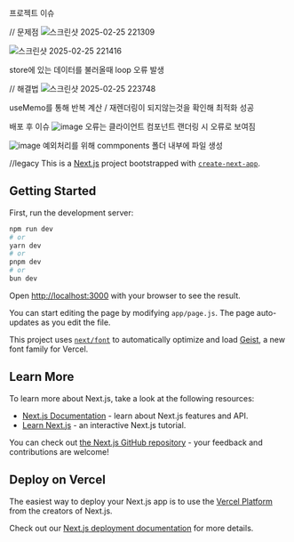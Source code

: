 프로젝트 이슈

// 문제점
![스크린샷 2025-02-25 221309](https://github.com/user-attachments/assets/98144d52-b3e9-4bb0-abeb-269aa3495579)

![스크린샷 2025-02-25 221416](https://github.com/user-attachments/assets/22abf968-2c4e-450c-9129-47e1a119732d)

store에 있는 데이터를 불러올때 loop 오류 발생


// 해결법
![스크린샷 2025-02-25 223748](https://github.com/user-attachments/assets/d6859a31-77d0-4210-a1d7-1f45f190c8fa)

useMemo를 통해 반복 계산 / 재렌더링이 되지않는것을 확인해 최적화 성공

배포 후 이슈
![image](https://github.com/user-attachments/assets/65ad6cf3-c3a2-44fa-a6c1-86f369852e1a)
오류는 클라이언트 컴포넌트 랜더링 시 오류로 보여짐

![image](https://github.com/user-attachments/assets/fc54a65e-cc05-4d9f-a426-5c576622de3c)
예외처리를 위해 commponents 폴더 내부에 파일 생성





//legacy
This is a [Next.js](https://nextjs.org) project bootstrapped with [`create-next-app`](https://github.com/vercel/next.js/tree/canary/packages/create-next-app).

## Getting Started

First, run the development server:

```bash
npm run dev
# or
yarn dev
# or
pnpm dev
# or
bun dev
```

Open [http://localhost:3000](http://localhost:3000) with your browser to see the result.

You can start editing the page by modifying `app/page.js`. The page auto-updates as you edit the file.

This project uses [`next/font`](https://nextjs.org/docs/app/building-your-application/optimizing/fonts) to automatically optimize and load [Geist](https://vercel.com/font), a new font family for Vercel.

## Learn More

To learn more about Next.js, take a look at the following resources:

- [Next.js Documentation](https://nextjs.org/docs) - learn about Next.js features and API.
- [Learn Next.js](https://nextjs.org/learn) - an interactive Next.js tutorial.

You can check out [the Next.js GitHub repository](https://github.com/vercel/next.js) - your feedback and contributions are welcome!

## Deploy on Vercel

The easiest way to deploy your Next.js app is to use the [Vercel Platform](https://vercel.com/new?utm_medium=default-template&filter=next.js&utm_source=create-next-app&utm_campaign=create-next-app-readme) from the creators of Next.js.

Check out our [Next.js deployment documentation](https://nextjs.org/docs/app/building-your-application/deploying) for more details.
